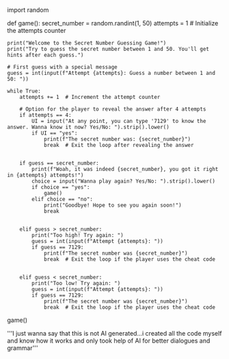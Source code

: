 import random

def game():
    secret_number = random.randint(1, 50) 
    attempts = 1  # Initialize the attempts counter

    print("Welcome to the Secret Number Guessing Game!")
    print("Try to guess the secret number between 1 and 50. You'll get hints after each guess.")
    
    # First guess with a special message
    guess = int(input(f"Attempt {attempts}: Guess a number between 1 and 50: "))
    
    while True:
        attempts += 1  # Increment the attempt counter
        
        # Option for the player to reveal the answer after 4 attempts
        if attempts == 4:
            UI = input("At any point, you can type '7129' to know the answer. Wanna know it now? Yes/No: ").strip().lower()
            if UI == "yes":
                print(f"The secret number was: {secret_number}")
                break  # Exit the loop after revealing the answer

        
        if guess == secret_number:
            print(f"Woah, it was indeed {secret_number}, you got it right in {attempts} attempts!")
            choice = input("Wanna play again? Yes/No: ").strip().lower()
            if choice == "yes":
                game()  
            elif choice == "no":
                print("Goodbye! Hope to see you again soon!")
                break  

        
        elif guess > secret_number:
            print("Too high! Try again: ")
            guess = int(input(f"Attempt {attempts}: "))
            if guess == 7129:
                print(f"The secret number was {secret_number}")
                break  # Exit the loop if the player uses the cheat code

        
        elif guess < secret_number:
            print("Too low! Try again: ")
            guess = int(input(f"Attempt {attempts}: "))
            if guess == 7129:
                print(f"The secret number was {secret_number}")
                break  # Exit the loop if the player uses the cheat code

game()


'''I just wanna say that this is not AI generated...i created all the code myself and know how it works and only took help of AI for better dialogues and grammar'''
